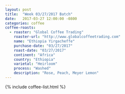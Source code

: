 ```yaml
---
layout: post
title:  "Week 03/27/2017 Batch"
date:   2017-03-27 12:00:00 -0800
categories: coffee
coffee-roasts:
  - roaster: "Global Coffee Trading"
    roaster-url: "http://www.globalcoffeetrading.com"
    name: "Ethiopia Yirgacheffe"
    purchase-date: "03/27/2017"
    roast-date: "03/27/2017"
    continent: "Africa"
    country: "Ethiopia"
    varietal: "Heirloom"
    process: "Washed"
    description: "Rose, Peach, Meyer Lemon"
---
```


{% include coffee-list.html %}
